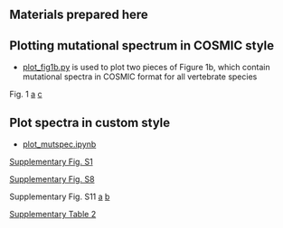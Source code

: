 ## Materials prepared here


## Plotting mutational spectrum in COSMIC style

- [plot_fig1b.py](./plot_fig1b.py) is used to plot two pieces of Figure 1b, which contain mutational spectra in COSMIC format for all vertebrate species

Fig. 1 [a](./MutSpec12VertCytb.pdf) [c](./plot_fig1b.py)

## Plot spectra in custom style

- [plot_mutspec.ipynb](./plot_mutspec.ipynb)

[Supplementary Fig. S1](./genes/)

[Supplementary Fig. S8](./classes/)

Supplementary Fig. S11 [a](./VertCytbChTh.pdf) [b](./VertCytbAhGh.pdf)

[Supplementary Table 2](./ClassesSpectraCytb.csv)

